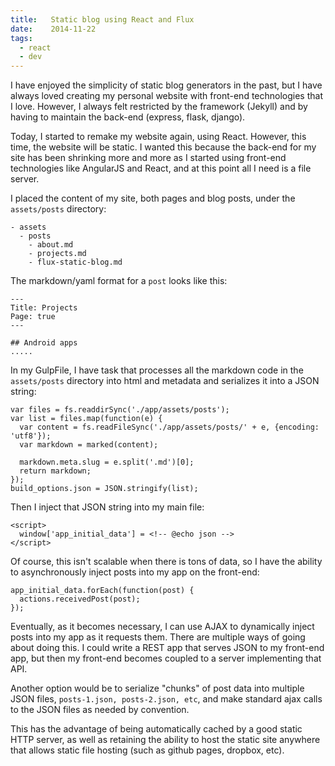 ```yaml
---
title:   Static blog using React and Flux
date:    2014-11-22
tags:
  - react
  - dev
---
```


I have enjoyed the simplicity of static blog generators in the past, but I have always loved creating my personal website with front-end technologies that I love. However, I always felt restricted by the framework (Jekyll) and by having to maintain the back-end (express, flask, django). 

Today, I started to remake my website again, using React. However, this time, the website will be static. I wanted this because the back-end for my site has been shrinking more and more as I started using front-end technologies like AngularJS and React, and at this point all I need is a file server.

I placed the content of my site, both pages and blog posts, under the `assets/posts` directory:

    - assets
      - posts
        - about.md
        - projects.md
        - flux-static-blog.md

The markdown/yaml format for a `post` looks like this:
  
    ---
    Title: Projects
    Page: true
    ---
    
    ## Android apps
    .....

In my GulpFile, I have task that processes all the markdown code in the `assets/posts` directory into html and metadata and serializes it into a JSON string:

    var files = fs.readdirSync('./app/assets/posts');
    var list = files.map(function(e) {
      var content = fs.readFileSync('./app/assets/posts/' + e, {encoding: 'utf8'});
      var markdown = marked(content);
      
      markdown.meta.slug = e.split('.md')[0];
      return markdown;
    });
    build_options.json = JSON.stringify(list);

Then I inject that JSON string into my main file:

    <script>
      window['app_initial_data'] = <!-- @echo json -->
    </script>

Of course, this isn't scalable when there is tons of data, so I have the ability to asynchronously inject posts into my app on the front-end:

    app_initial_data.forEach(function(post) {
      actions.receivedPost(post);
    });

Eventually, as it becomes necessary, I can use AJAX to dynamically inject posts into my app as it requests them. There are multiple ways of going about doing this. I could write a REST app that serves JSON to my front-end app, but then my front-end becomes coupled to a server implementing that API. 

Another option would be to serialize "chunks" of post data into multiple JSON files, `posts-1.json, posts-2.json, etc`, and make standard ajax calls to the JSON files as needed by convention. 

This has the advantage of being automatically cached by a good static HTTP server, as well as retaining the ability to host the static site anywhere that allows static file hosting (such as github pages, dropbox, etc).
